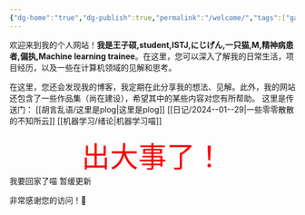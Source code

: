 ```yaml
---
{"dg-home":"true","dg-publish":true,"permalink":"/welcome/","tags":["gardenEntry"],"dgPassFrontmatter":true,"created":"2024-01-27T00:54:13.598+08:00","updated":"2024-02-06T08:58:57.512+08:00"}
---
```


欢迎来到我的个人网站！**我是王子硕,student,ISTJ,にじげん,一只猫,M,精神病患者,偏执,Machine learning trainee**。在这里，您可以深入了解我的日常生活，项目经历，以及一些在计算机领域的见解和思考。

在这里，您还会发现我的博客，我定期在此分享我的想法、见解。此外，我的网站还包含了一些作品集（尚在建设），希望其中的某些内容对您有所帮助。
这里是传送门：
[[胡言乱语/这里是plog\|这里是plog]]
[[日记/2024--01--29\|一些零零散散的不知所云]]
[[机器学习/绪论\|机器学习喵]]
<div style="font-size:50px; color:red;text-align:center;">出大事了！</div>
我要回家了喵 暂缓更新

非常感谢您的访问！🥰